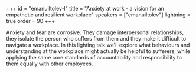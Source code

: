 +++
id = "emanuiltolev-l"
title = "Anxiety at work - a vision for an empathetic and resilient workplace"
speakers = ["emanuiltolev"]
lightning = true
order = 90
+++

Anxiety and fear are corrosive. They damage interpersonal relationships, they isolate the person who suffers from them and they make it difficult to navigate a workplace. In this lighting talk we'll explore what behaviours and understanding at the workplace might actually be helpful to sufferers, while applying the same core standards of accountability and responsibility to them equally with other employees.